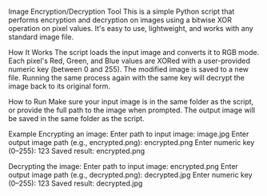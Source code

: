 Image Encryption/Decryption Tool
This is a simple Python script that performs encryption and decryption on images using a bitwise XOR operation on pixel values. It's easy to use, lightweight, and works with any standard image file.

How It Works
The script loads the input image and converts it to RGB mode.
Each pixel's Red, Green, and Blue values are XORed with a user-provided numeric key (between 0 and 255).
The modified image is saved to a new file.
Running the same process again with the same key will decrypt the image back to its original form.

How to Run
Make sure your input image is in the same folder as the script, or provide the full path to the image when prompted.
The output image will be saved in the same folder as the script.

Example
Encrypting an image:
Enter path to input image: image.jpg
Enter output image path (e.g., encrypted.png): encrypted.png
Enter numeric key (0–255): 123
Saved result: encrypted.png

Decrypting the image:
Enter path to input image: encrypted.png
Enter output image path (e.g., decrypted.png): decrypted.jpg
Enter numeric key (0–255): 123
Saved result: decrypted.jpg

